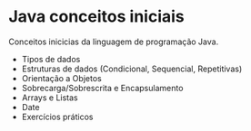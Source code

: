 # Java conceitos iniciais

Conceitos inicicias da linguagem de programação Java.

- Tipos de dados
- Estruturas de dados (Condicional, Sequencial, Repetitivas)
- Orientação a Objetos
- Sobrecarga/Sobrescrita e Encapsulamento
- Arrays e Listas
- Date
- Exercícios práticos